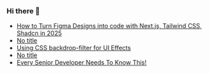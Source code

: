 ### Hi there 👋

<!-- daily.dev BOOKMARKS:START -->
- [How to Turn Figma Designs into code with Next.js, Tailwind CSS,  Shadcn in 2025](https://app.daily.dev/posts/WydmiwSYc?utm_source=rss&utm_medium=bookmarks&utm_campaign=PnGboN99PhXCxFrWGGg2C)
- [No title](https://app.daily.dev/posts/Spko73Czr?utm_source=rss&utm_medium=bookmarks&utm_campaign=PnGboN99PhXCxFrWGGg2C)
- [Using CSS backdrop-filter for UI Effects](https://app.daily.dev/posts/ytnXwI0lg?utm_source=rss&utm_medium=bookmarks&utm_campaign=PnGboN99PhXCxFrWGGg2C)
- [No title](https://app.daily.dev/posts/ylHz0UdGg?utm_source=rss&utm_medium=bookmarks&utm_campaign=PnGboN99PhXCxFrWGGg2C)
- [Every Senior Developer Needs To Know This!](https://app.daily.dev/posts/8kACmVKEo?utm_source=rss&utm_medium=bookmarks&utm_campaign=PnGboN99PhXCxFrWGGg2C)
<!-- daily.dev BOOKMARKS:END -->

<!--
**dinesh4monto/dinesh4monto** is a ✨ _special_ ✨ repository because its `README.md` (this file) appears on your GitHub profile.

Here are some ideas to get you started:

- 🔭 I’m currently working on ...
- 🌱 I’m currently learning ...
- 👯 I’m looking to collaborate on ...
- 🤔 I’m looking for help with ...
- 💬 Ask me about ...
- 📫 How to reach me: ...
- 😄 Pronouns: ...
- ⚡ Fun fact: ...
-->

